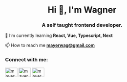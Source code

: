 
<h1 align="center">Hi 👋, I'm Wagner</h1>
<h3 align="center">A self taught frontend developer.</h3>

🌱 I’m currently learning **React, Vue, Typescript, Next**

📫 How to reach me **mayerwag@gmail.com**

<h3 align="left">Connect with me:</h3>
<p align="left">
<a href="https://fb.com/mayerwag" target="blank"><img align="center" src="https://raw.githubusercontent.com/rahuldkjain/github-profile-readme-generator/master/src/images/icons/Social/facebook.svg" alt="mayerwag" height="30" width="40" /></a>
<a href="https://instagram.com/mayerwag.dev" target="blank"><img align="center" src="https://raw.githubusercontent.com/rahuldkjain/github-profile-readme-generator/master/src/images/icons/Social/instagram.svg" alt="mayerwag.dev" height="30" width="40" /></a>
<a href="https://www.behance.net/mayerwag" target="blank"><img align="center" src="https://raw.githubusercontent.com/rahuldkjain/github-profile-readme-generator/master/src/images/icons/Social/behance.svg" alt="mayerwag" height="30" width="40" /></a>
</p>





